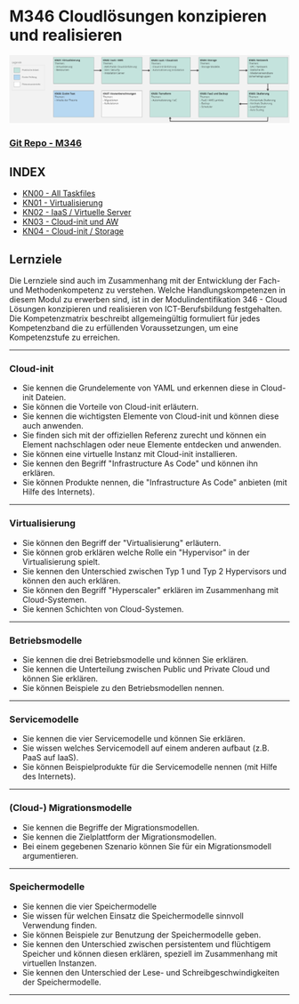 # M346 Cloudlösungen konzipieren und realisieren
![Overview - KN00 - KN01](/Content/overview.png)

### [Git Repo - M346](https://gitlab.com/ch-tbz-it/Stud/m346/m346)

## INDEX

- [KN00 - All Taskfiles](/KN00/)
- [KN01 - Virtualisierung](/KN01/)
- [KN02 - IaaS / Virtuelle Server](/KN02/)
- [KN03 - Cloud-init und AW](/KN03/)
- [KN04 - Cloud-init / Storage](/KN04/)


## Lernziele

Die Lernziele sind auch im Zusammenhang mit der Entwicklung der Fach- und Methodenkompetenz zu verstehen. Welche Handlungskompetenzen in diesem Modul zu erwerben sind, ist in der Modulindentifikation 346 - Cloud Lösungen konzipieren und realisieren von ICT-Berufsbildung festgehalten.
Die Kompetenzmatrix beschreibt allgemeingültig formuliert für jedes Kompetenzband die zu erfüllenden Voraussetzungen, um eine Kompetenzstufe zu erreichen.

---

### Cloud-init
- Sie kennen die Grundelemente von YAML und erkennen diese in Cloud-init Dateien.
- Sie können die Vorteile von Cloud-init erläutern.
- Sie kennen die wichtigsten Elemente von Cloud-init und können diese auch anwenden.
- Sie finden sich mit der offiziellen Referenz zurecht und können ein Element  nachschlagen oder neue Elemente entdecken und anwenden.
- Sie können eine virtuelle Instanz mit Cloud-init installieren.
- Sie kennen den Begriff "Infrastructure As Code" und können ihn erklären.
- Sie können Produkte nennen, die "Infrastructure As Code" anbieten (mit Hilfe des Internets).

---

### Virtualisierung

- Sie können den Begriff der "Virtualisierung" erläutern.
- Sie können grob erklären welche Rolle ein "Hypervisor" in der Virtualisierung spielt.
- Sie kennen den Unterschied zwischen Typ 1 und Typ 2 Hypervisors und können den auch erklären.
- Sie können den Begriff "Hyperscaler" erklären im Zusammenhang mit Cloud-Systemen.
- Sie kennen Schichten von Cloud-Systemen.

---

### Betriebsmodelle

- Sie kennen die drei Betriebsmodelle und können Sie erklären.
- Sie kennen die Unterteilung zwischen Public und Private Cloud und können Sie erklären.
- Sie können Beispiele zu den Betriebsmodellen nennen.

---

### Servicemodelle

- Sie kennen die vier Servicemodelle und können Sie erklären.
- Sie wissen welches Servicemodell auf einem anderen aufbaut (z.B. PaaS auf IaaS).
- Sie können Beispielprodukte für die Servicemodelle nennen (mit Hilfe des Internets).

---

### (Cloud-) Migrationsmodelle

- Sie kennen die Begriffe der Migrationsmodellen.
- Sie kennen die Zielplattform der Migrationsmodellen.
- Bei einem gegebenen Szenario können Sie für ein Migrationsmodell argumentieren.

---

### Speichermodelle

- Sie kennen die vier Speichermodelle
- Sie wissen für welchen Einsatz die Speichermodelle sinnvoll Verwendung finden.
- Sie können Beispiele zur Benutzung der Speichermodelle geben.
- Sie kennen den Unterschied zwischen persistentem und flüchtigem Speicher und können diesen erklären, speziell im Zusammenhang mit virtuellen Instanzen.
- Sie kennen den Unterschied der Lese- und Schreibgeschwindigkeiten der Speichermodelle.

---